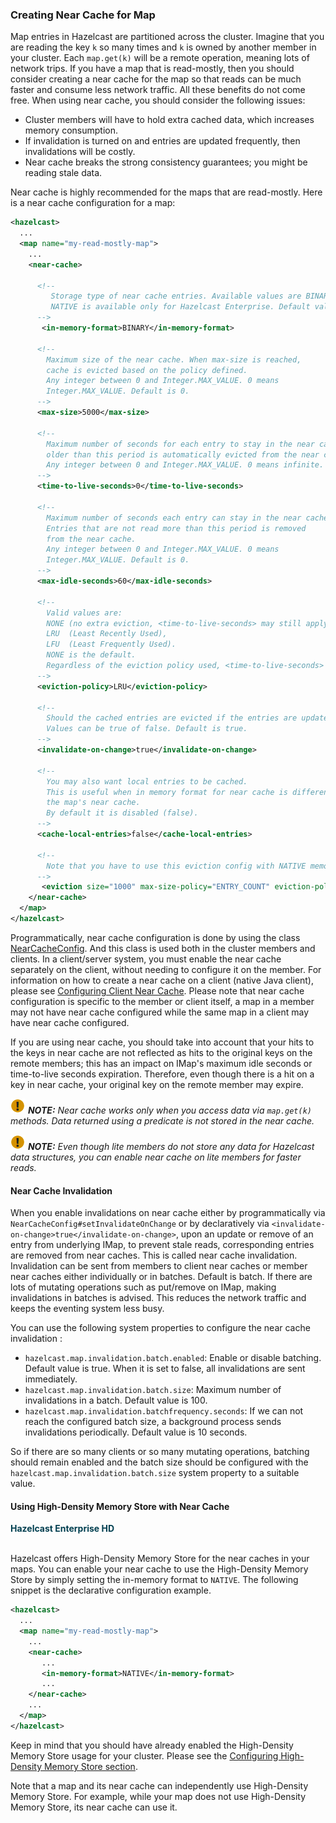 

### Creating Near Cache for Map

Map entries in Hazelcast are partitioned across the cluster. Imagine that you are reading the key `k` so many times and `k` is owned by another member in your cluster. Each `map.get(k)` will be a remote operation, meaning lots of network trips. If you have a map that is read-mostly, then you should consider creating a near cache for the map so that reads can be much faster and consume less network traffic. All these benefits do not come free. When using near cache, you should consider the following issues:

- Cluster members will have to hold extra cached data, which increases memory consumption.
- If invalidation is turned on and entries are updated frequently, then invalidations will be costly.
- Near cache breaks the strong consistency guarantees; you might be reading stale data.

Near cache is highly recommended for the maps that are read-mostly. Here is a near cache configuration for a map:

```xml
<hazelcast>
  ...
  <map name="my-read-mostly-map">
    ...
    <near-cache>

      <!--
         Storage type of near cache entries. Available values are BINARY, OBJECT and NATIVE.
         NATIVE is available only for Hazelcast Enterprise. Default value is BINARY.
      -->
       <in-memory-format>BINARY</in-memory-format>

      <!--
        Maximum size of the near cache. When max-size is reached,
        cache is evicted based on the policy defined.
        Any integer between 0 and Integer.MAX_VALUE. 0 means
        Integer.MAX_VALUE. Default is 0.
      -->
      <max-size>5000</max-size>
      
      <!--
        Maximum number of seconds for each entry to stay in the near cache. Entries that are
        older than this period is automatically evicted from the near cache.
        Any integer between 0 and Integer.MAX_VALUE. 0 means infinite. Default is 0.
      -->
      <time-to-live-seconds>0</time-to-live-seconds>

      <!--
        Maximum number of seconds each entry can stay in the near cache as untouched (not read).
        Entries that are not read more than this period is removed
        from the near cache.
        Any integer between 0 and Integer.MAX_VALUE. 0 means
        Integer.MAX_VALUE. Default is 0.
      -->
      <max-idle-seconds>60</max-idle-seconds>

      <!--
        Valid values are:
        NONE (no extra eviction, <time-to-live-seconds> may still apply),
        LRU  (Least Recently Used),
        LFU  (Least Frequently Used).
        NONE is the default.
        Regardless of the eviction policy used, <time-to-live-seconds> will still apply.
      -->
      <eviction-policy>LRU</eviction-policy>

      <!--
        Should the cached entries are evicted if the entries are updated or removed.
        Values can be true of false. Default is true.
      -->
      <invalidate-on-change>true</invalidate-on-change>

      <!--
        You may also want local entries to be cached.
        This is useful when in memory format for near cache is different from
        the map's near cache.
        By default it is disabled (false).
      -->
      <cache-local-entries>false</cache-local-entries>

      <!--
        Note that you have to use this eviction config with NATIVE memory format.
      -->
       <eviction size="1000" max-size-policy="ENTRY_COUNT" eviction-policy="LFU"/>
    </near-cache>
  </map>
</hazelcast>
```


Programmatically, near cache configuration is done by using the class <a href="https://github.com/hazelcast/hazelcast/blob/master/hazelcast/src/main/java/com/hazelcast/config/NearCacheConfig.java" target="_blank">NearCacheConfig</a>. And this class is used both in the cluster members and clients. In a client/server system, you must enable the near cache separately on the client, without needing to configure it on the member. For information on how to create a near cache on a client (native Java client), please see [Configuring Client Near Cache](#configuring-client-near-cache). Please note that near cache configuration is specific to the member or client itself, a map in a member may not have near cache configured while the same map in a client may have near cache configured.

If you are using near cache, you should take into account that your hits to the keys in near cache are not reflected as hits to the original keys on the remote members; this has an impact on IMap's maximum idle seconds or time-to-live seconds expiration. Therefore, even though there is a hit on a key in near cache, your original key on the remote member may expire.

![image](images/NoteSmall.jpg) ***NOTE:*** *Near cache works only when you access data via `map.get(k)` methods.  Data returned using a predicate is not stored in the near cache.*

![image](images/NoteSmall.jpg) ***NOTE:*** *Even though lite members do not store any data for Hazelcast data structures, you can enable near cache on lite members for faster reads.*


#### Near Cache Invalidation

When you enable invalidations on near cache either by programmatically via `NearCacheConfig#setInvalidateOnChange` or by declaratively via `<invalidate-on-change>true</invalidate-on-change>`, upon an update or remove of an entry from underlying IMap, to prevent stale reads, corresponding entries are removed from near caches.
This is called near cache invalidation. Invalidation can be sent from members to client near caches or member near caches either individually or in batches.
Default is batch. If there are lots of mutating operations such as put/remove on IMap, making invalidations in batches is advised.
This reduces the network traffic and keeps the eventing system less busy.

You can use the following system properties to configure the near cache invalidation :

- `hazelcast.map.invalidation.batch.enabled`: Enable or disable batching. Default value is true. When it is set to false, all invalidations are sent immediately.
- `hazelcast.map.invalidation.batch.size`: Maximum number of invalidations in a batch. Default value is 100.
- `hazelcast.map.invalidation.batchfrequency.seconds`: If we can not reach the configured batch size, a background process sends invalidations periodically. Default value is 10 seconds.

So if there are so many clients or so many mutating operations, batching should remain enabled and the batch size should be configured with the `hazelcast.map.invalidation.batch.size` system property to a suitable value.

#### Using High-Density Memory Store with Near Cache

<font color="##153F75">**Hazelcast Enterprise HD**</font>
<br></br>

Hazelcast offers High-Density Memory Store for the near caches in your maps. You can enable your near cache to use the High-Density Memory Store by simply setting the in-memory format to `NATIVE`. The following snippet is the declarative configuration example.


```xml
<hazelcast>
  ...
  <map name="my-read-mostly-map">
    ...
    <near-cache>
       ...
       <in-memory-format>NATIVE</in-memory-format>
       ...
    </near-cache>
    ...  
  </map>
</hazelcast>  
```

Keep in mind that you should have already enabled the High-Density Memory Store usage for your cluster. Please see the [Configuring High-Density Memory Store section](#configuring-high-density-memory-store).

Note that a map and its near cache can independently use High-Density Memory Store. For example, while your map does not use High-Density Memory Store, its near cache can use it.

